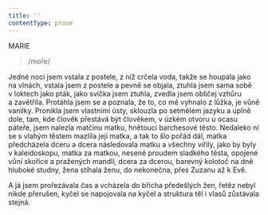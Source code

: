```yaml
---
title: ''
contentType: prose
---
```


MARIE

> /moře/

Jedné noci jsem vstala z postele, z níž crčela voda, takže se houpala jako na vlnách, vstala jsem z postele a pevně se objala, ztuhla jsem sama sobě v loktech jako pták, jako svíčka jsem ztuhla, zvedla jsem obličej vzhůru a zavětřila. Protáhla jsem se a poznala, že to, co mě vyhnalo z lůžka, je vůně vanilky. Pronikla jsem vlastními ústy, sklouzla po setmělém jazyku a úplně dole, tam, kde člověk přestává být člověkem, v úzkém otvoru u ocasu páteře, jsem nalezla matčinu matku, hnětoucí barchesové těsto. Nedaleko ní se s vlahým těstem mazlila její matka, a tak to šlo pořád dál, matka předcházela dceru a dcera následovala matku a všechny vířily, jako by byly v kaleidoskopu, matka za matkou, nesené proudem sladkého těsta, opojené vůní skořice a pražených mandlí, dcera za dcerou, barevný kolotoč na dně hluboké studny, žena stíhala ženu, do nekonečna, přes Zuzanu až k Evě.

A já jsem prořezávala čas a vcházela do břicha předešlých žen, řetěz nebyl nikde přerušen, kyčel se napojovala na kyčel a struktura těl i vlasů zůstávala stejná.
